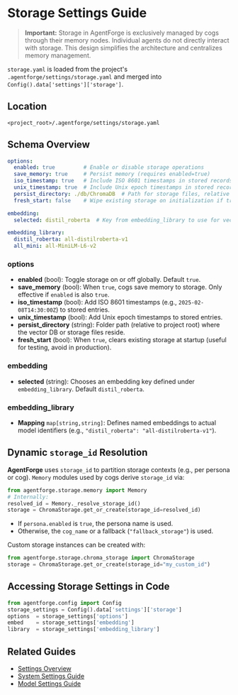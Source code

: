 # Storage Settings Guide

> **Important:** Storage in AgentForge is exclusively managed by cogs through their memory nodes. Individual agents do not directly interact with storage. This design simplifies the architecture and centralizes memory management.

`storage.yaml` is loaded from the project's `.agentforge/settings/storage.yaml` and merged into `Config().data['settings']['storage']`.

## Location

```
<project_root>/.agentforge/settings/storage.yaml
```

## Schema Overview

```yaml
options:
  enabled: true         # Enable or disable storage operations
  save_memory: true     # Persist memory (requires enabled=true)
  iso_timestamp: true   # Include ISO 8601 timestamps in stored records
  unix_timestamp: true  # Include Unix epoch timestamps in stored records
  persist_directory: ./db/ChromaDB  # Path for storage files, relative to project root
  fresh_start: false    # Wipe existing storage on initialization if true (useful for testing)

embedding:
  selected: distil_roberta  # Key from embedding_library to use for vector encoding

embedding_library:
  distil_roberta: all-distilroberta-v1
  all_mini: all-MiniLM-L6-v2
```

### options

- **enabled** (bool): Toggle storage on or off globally. Default `true`.
- **save_memory** (bool): When `true`, cogs save memory to storage. Only effective if `enabled` is also `true`.
- **iso_timestamp** (bool): Add ISO 8601 timestamps (e.g., `2025-02-08T14:30:00Z`) to stored entries.
- **unix_timestamp** (bool): Add Unix epoch timestamps to stored entries.
- **persist_directory** (string): Folder path (relative to project root) where the vector DB or storage files reside.
- **fresh_start** (bool): When `true`, clears existing storage at startup (useful for testing, avoid in production).

### embedding

- **selected** (string): Chooses an embedding key defined under `embedding_library`. Default `distil_roberta`.

### embedding_library

- **Mapping** `map[string,string]`: Defines named embeddings to actual model identifiers (e.g., `"distil_roberta": "all-distilroberta-v1"`).

## Dynamic `storage_id` Resolution

**AgentForge** uses `storage_id` to partition storage contexts (e.g., per persona or cog). `Memory` modules used by cogs derive `storage_id` via:

```python
from agentforge.storage.memory import Memory
# Internally:
resolved_id = Memory._resolve_storage_id()
storage = ChromaStorage.get_or_create(storage_id=resolved_id)
```

- If `persona.enabled` is `true`, the persona name is used.
- Otherwise, the `cog_name` or a fallback (`"fallback_storage"`) is used.

Custom storage instances can be created with:

```python
from agentforge.storage.chroma_storage import ChromaStorage
storage = ChromaStorage.get_or_create(storage_id="my_custom_id")
```

## Accessing Storage Settings in Code

```python
from agentforge.config import Config
storage_settings = Config().data['settings']['storage']
options  = storage_settings['options']
embed    = storage_settings['embedding']
library  = storage_settings['embedding_library']
```

## Related Guides

- [Settings Overview](settings.md)
- [System Settings Guide](system.md)
- [Model Settings Guide](models.md)

